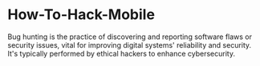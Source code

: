 # How-To-Hack-Mobile
Bug hunting is the practice of discovering and reporting software flaws or security issues, vital for improving digital systems' reliability and security. It's typically performed by ethical hackers to enhance cybersecurity.
